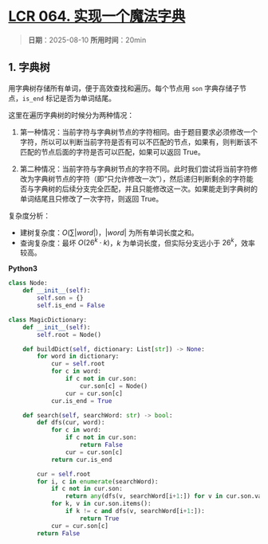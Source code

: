 # [LCR 064. 实现一个魔法字典](https://leetcode.cn/problems/US1pGT/description/)

> **日期**：2025-08-10
> **所用时间**：20min

## 1. 字典树

用字典树存储所有单词，便于高效查找和遍历。每个节点用 `son` 字典存储子节点，`is_end` 标记是否为单词结尾。

这里在遍历字典树的时候分为两种情况：

1. 第一种情况：当前字符与字典树节点的字符相同。由于题目要求必须修改一个字符，所以可以判断当前字符是否有可以不匹配的节点，如果有，则判断该不匹配的节点后面的字符是否可以匹配，如果可以返回 True。

2. 第二种情况：当前字符与字典树节点的字符不同。此时我们尝试将当前字符修改为字典树节点的字符（即“只允许修改一次”），然后递归判断剩余的字符能否与字典树的后续分支完全匹配，并且只能修改这一次。如果能走到字典树的单词结尾且只修改了一次字符，则返回 True。

复杂度分析：

- 建树复杂度：$O(\sum |word|)$，$|word|$ 为所有单词长度之和。
- 查询复杂度：最坏 $O(26^k \cdot k)$，$k$ 为单词长度，但实际分支远小于 $26^k$，效率较高。

**Python3**

```python
class Node:
    def __init__(self):
        self.son = {}
        self.is_end = False

class MagicDictionary:
    def __init__(self):
        self.root = Node()

    def buildDict(self, dictionary: List[str]) -> None:
        for word in dictionary:
            cur = self.root
            for c in word:
                if c not in cur.son:
                    cur.son[c] = Node()
                cur = cur.son[c]
            cur.is_end = True

    def search(self, searchWord: str) -> bool:
        def dfs(cur, word):
            for c in word:
                if c not in cur.son:
                    return False
                cur = cur.son[c]
            return cur.is_end

        cur = self.root
        for i, c in enumerate(searchWord):
            if c not in cur.son:
                return any(dfs(v, searchWord[i+1:]) for v in cur.son.values())
            for k, v in cur.son.items():
                if k != c and dfs(v, searchWord[i+1:]):
                    return True
            cur = cur.son[c]
        return False
```
